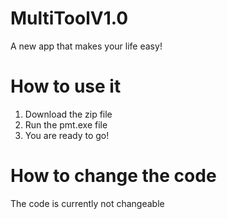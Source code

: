 # MultiToolV1.0
A new app that makes your life easy!

# How to use it
1) Download the zip file
2) Run the pmt.exe file
3) You are ready to go!
# How to change the code
The code is currently not changeable

